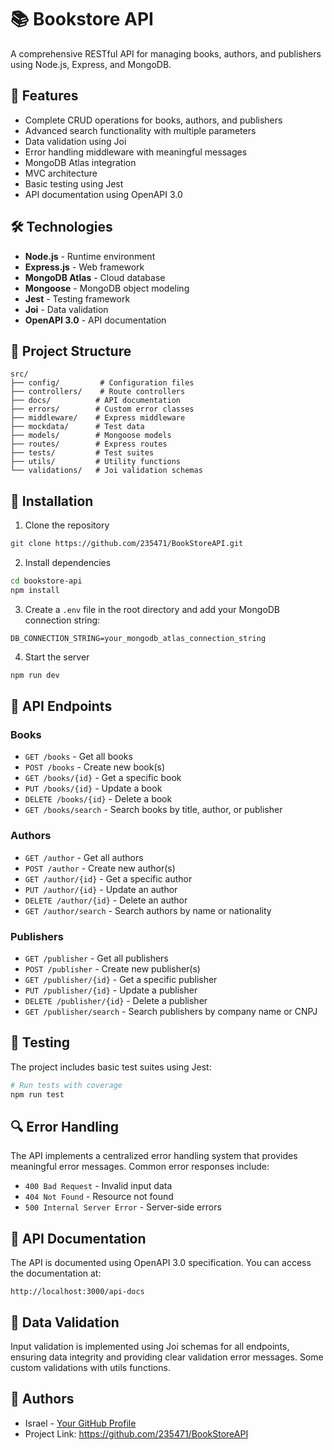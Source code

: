 # 📚 Bookstore API

A comprehensive RESTful API for managing books, authors, and publishers using Node.js, Express, and MongoDB.

## 🚀 Features

- Complete CRUD operations for books, authors, and publishers
- Advanced search functionality with multiple parameters
- Data validation using Joi
- Error handling middleware with meaningful messages
- MongoDB Atlas integration
- MVC architecture
- Basic testing using Jest
- API documentation using OpenAPI 3.0

## 🛠️ Technologies

- **Node.js** - Runtime environment
- **Express.js** - Web framework
- **MongoDB Atlas** - Cloud database
- **Mongoose** - MongoDB object modeling
- **Jest** - Testing framework
- **Joi** - Data validation
- **OpenAPI 3.0** - API documentation

## 📁 Project Structure

```
src/
├── config/         # Configuration files
├── controllers/    # Route controllers
├── docs/          # API documentation
├── errors/        # Custom error classes
├── middleware/    # Express middleware
├── mockdata/      # Test data
├── models/        # Mongoose models
├── routes/        # Express routes
├── tests/         # Test suites
├── utils/         # Utility functions
└── validations/   # Joi validation schemas
```

## 🔧 Installation

1. Clone the repository
```bash
git clone https://github.com/235471/BookStoreAPI.git
```

2. Install dependencies
```bash
cd bookstore-api
npm install
```

3. Create a `.env` file in the root directory and add your MongoDB connection string:
```
DB_CONNECTION_STRING=your_mongodb_atlas_connection_string
```

4. Start the server
```bash
npm run dev
```

## 📝 API Endpoints

### Books
- `GET /books` - Get all books
- `POST /books` - Create new book(s)
- `GET /books/{id}` - Get a specific book
- `PUT /books/{id}` - Update a book
- `DELETE /books/{id}` - Delete a book
- `GET /books/search` - Search books by title, author, or publisher

### Authors
- `GET /author` - Get all authors
- `POST /author` - Create new author(s)
- `GET /author/{id}` - Get a specific author
- `PUT /author/{id}` - Update an author
- `DELETE /author/{id}` - Delete an author
- `GET /author/search` - Search authors by name or nationality

### Publishers
- `GET /publisher` - Get all publishers
- `POST /publisher` - Create new publisher(s)
- `GET /publisher/{id}` - Get a specific publisher
- `PUT /publisher/{id}` - Update a publisher
- `DELETE /publisher/{id}` - Delete a publisher
- `GET /publisher/search` - Search publishers by company name or CNPJ

## 🧪 Testing

The project includes basic test suites using Jest:

```bash
# Run tests with coverage
npm run test
```

## 🔍 Error Handling

The API implements a centralized error handling system that provides meaningful error messages. Common error responses include:

- `400 Bad Request` - Invalid input data
- `404 Not Found` - Resource not found
- `500 Internal Server Error` - Server-side errors

## 📖 API Documentation

The API is documented using OpenAPI 3.0 specification. You can access the documentation at:

```
http://localhost:3000/api-docs
```

## 🔐 Data Validation

Input validation is implemented using Joi schemas for all endpoints, ensuring data integrity and providing clear validation error messages.
Some custom validations with utils functions.

## 👥 Authors

- Israel - [Your GitHub Profile](https://github.com/235471)
- Project Link: https://github.com/235471/BookStoreAPI